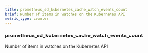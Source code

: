 ```yaml
---
title: prometheus_sd_kubernetes_cache_watch_events_count
brief: Number of items in watches on the Kubernetes API
metric_type: counter
---
```

### prometheus_sd_kubernetes_cache_watch_events_count

Number of items in watches on the Kubernetes API